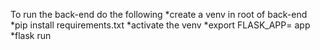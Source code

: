 To run the back-end do the following 
*create a venv in root of back-end
*pip install requirements.txt
*activate the venv 
*export FLASK_APP= app
*flask run
